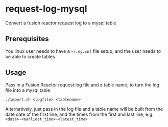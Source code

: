 # request-log-mysql
Convert a fusion reactor request log to a mysql table

## Prerequisites

You linux user needs to have a `~/.my.cnf` file setup, and the user needs to be able to create tables

## Usage

Pass in a Fusion Reactor request log file and a table name, to turn the log file into a mysql table

```
./import.sh <logfile> <tablename>
```

Alternatively, just pass in the log file and a table name will be built from the date date of the first line, and the times from the first and last line, e.g. `<date>-<earliest_time>-<latest_time>`